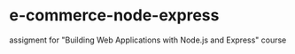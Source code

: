 # e-commerce-node-express
assigment for "Building Web Applications with Node.js and Express" course
